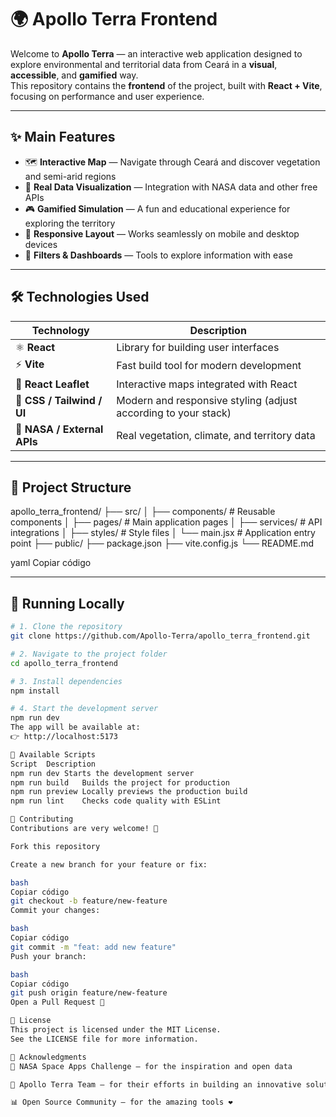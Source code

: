 # 🌍 Apollo Terra Frontend

Welcome to **Apollo Terra** — an interactive web application designed to explore environmental and territorial data from Ceará in a **visual**, **accessible**, and **gamified** way.  
This repository contains the **frontend** of the project, built with **React + Vite**, focusing on performance and user experience.

---

## ✨ Main Features

- 🗺️ **Interactive Map** — Navigate through Ceará and discover vegetation and semi-arid regions  
- 🌿 **Real Data Visualization** — Integration with NASA data and other free APIs  
- 🎮 **Gamified Simulation** — A fun and educational experience for exploring the territory  
- 📱 **Responsive Layout** — Works seamlessly on mobile and desktop devices  
- 🧭 **Filters & Dashboards** — Tools to explore information with ease  

---

## 🛠️ Technologies Used

| Technology             | Description                                                         |
|-------------------------|----------------------------------------------------------------------|
| ⚛️ **React**            | Library for building user interfaces                                |
| ⚡ **Vite**             | Fast build tool for modern development                              |
| 🧭 **React Leaflet**    | Interactive maps integrated with React                              |
| 🎨 **CSS / Tailwind / UI** | Modern and responsive styling (adjust according to your stack)    |
| 📡 **NASA / External APIs** | Real vegetation, climate, and territory data                     |

---

## 📁 Project Structure

apollo_terra_frontend/
├── src/
│ ├── components/ # Reusable components
│ ├── pages/ # Main application pages
│ ├── services/ # API integrations
│ ├── styles/ # Style files
│ └── main.jsx # Application entry point
├── public/
├── package.json
├── vite.config.js
└── README.md

yaml
Copiar código

---

## 🚀 Running Locally

```bash
# 1. Clone the repository
git clone https://github.com/Apollo-Terra/apollo_terra_frontend.git

# 2. Navigate to the project folder
cd apollo_terra_frontend

# 3. Install dependencies
npm install

# 4. Start the development server
npm run dev
The app will be available at:
👉 http://localhost:5173

🧪 Available Scripts
Script	Description
npm run dev	Starts the development server
npm run build	Builds the project for production
npm run preview	Locally previews the production build
npm run lint	Checks code quality with ESLint

🤝 Contributing
Contributions are very welcome! 💬

Fork this repository

Create a new branch for your feature or fix:

bash
Copiar código
git checkout -b feature/new-feature
Commit your changes:

bash
Copiar código
git commit -m "feat: add new feature"
Push your branch:

bash
Copiar código
git push origin feature/new-feature
Open a Pull Request 🚀

📜 License
This project is licensed under the MIT License.
See the LICENSE file for more information.

🌟 Acknowledgments
🚀 NASA Space Apps Challenge — for the inspiration and open data

🧠 Apollo Terra Team — for their efforts in building an innovative solution

📊 Open Source Community — for the amazing tools ❤️
